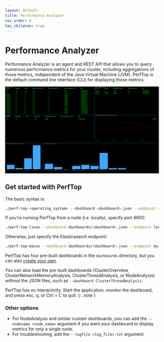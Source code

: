 ```yaml
---
layout: default
title: Performance Analyzer
nav_order: 8
has_children: true
---
```


# Performance Analyzer

Performance Analyzer is an agent and REST API that allows you to query numerous performance metrics for your cluster, including aggregations of those metrics, independent of the Java Virtual Machine (JVM). PerfTop is the default command line interface (CLI) for displaying those metrics.

![PerfTop screenshot](../images/perftop.png)


## Get started with PerfTop

The basic syntax is:

```bash
./perf-top-<operating_system> --dashboard <dashboard>.json --endpoint <endpoint>
```

If you're running PerfTop from a node (i.e. locally), specify port 9600:

```bash
./perf-top-linux --dashboard dashboards/<dashboard>.json --endpoint localhost:9600
```

Otherwise, just specify the Elasticsearch endpoint:

```bash
./perf-top-macos --dashboard dashboards/<dashboard>.json --endpoint my-cluster.my-domain.com
```

PerfTop has four pre-built dashboards in the `dashboards` directory, but you can also [create your own](dashboards).

You can also load the pre-built dashboards (ClusterOverview, ClusterNetworkMemoryAnalysis, ClusterThreadAnalysis, or NodeAnalysis) without the JSON files, such as `--dashboard ClusterThreadAnalysis`.

PerfTop has no interactivity. Start the application, monitor the dashboard, and press esc, q, or Ctrl + C to quit.
{: .note }


### Other options

- For NodeAnalysis and similar custom dashboards, you can add the `--nodename <node_name>` argument if you want your dashboard to display metrics for only a single node.
- For troubleshooting, add the `--logfile <log_file>.txt` argument.

